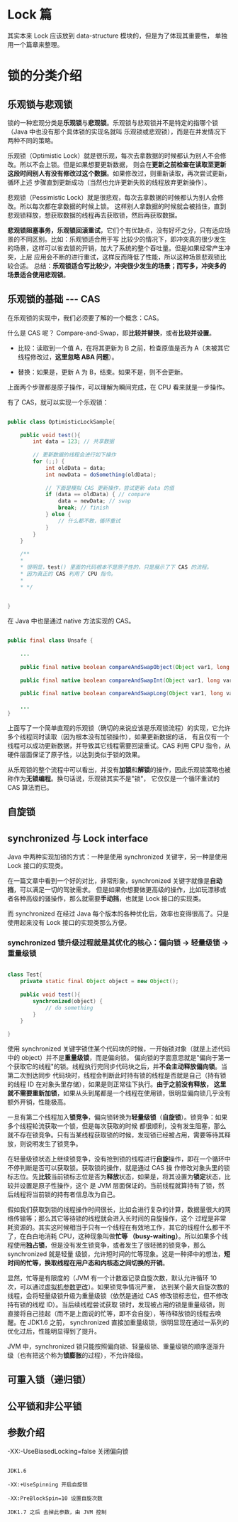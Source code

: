 # Lock 篇
其实本来 Lock 应该放到 data-structure 模块的，但是为了体现其重要性，
单独用一个篇章来整理。

# 锁的分类介绍

## 乐观锁与悲观锁
锁的一种宏观分类是**乐观锁**与**悲观锁**。乐观锁与悲观锁并不是特定的指哪个锁（Java 中也没有那个具体锁的实现名就叫
乐观锁或悲观锁），而是在并发情况下两种不同的策略。

乐观锁（Optimistic Lock）就是很乐观，每次去拿数据的时候都认为别人不会修改。所以不会上锁。但是如果想要更新数据，
则会在**更新之前检查在读取至更新这段时间别人有没有修改过这个数据**。如果修改过，则重新读取，再次尝试更新，循环上述
步骤直到更新成功（当然也允许更新失败的线程放弃更新操作）。

悲观锁（Pessimistic Lock）就是很悲观，每次去拿数据的时候都认为别人会修改。所以每次都在拿数据的时候上锁。
这样别人拿数据的时候就会被挡住，直到悲观锁释放，想获取数据的线程再去获取锁，然后再获取数据。

**悲观锁阻塞事务，乐观锁回滚重试**，它们个有优缺点，没有好坏之分，只有适应场景的不同区别。比如：乐观锁适合用于写
比较少的情况下，即冲突真的很少发生的场景，这样可以省去锁的开销，加大了系统的整个吞吐量。但是如果经常产生冲突，上层
应用会不断的进行重试，这样反而降低了性能，所以这种场景悲观锁比较合适。
总结：**乐观锁适合写比较少，冲突很少发生的场景；而写多，冲突多的场景适合使用悲观锁**。

## 乐观锁的基础 --- CAS
在乐观锁的实现中，我们必须要了解的一个概念：CAS。

什么是 CAS 呢？ Compare-and-Swap，即**比较并替换**，或者**比较并设置**。

- 比较：读取到一个值 A，在将其更新为 B 之前，检查原值是否为 A（未被其它线程修改过，**这里忽略 ABA 问题**）。

- 替换：如果是，更新 A 为 B，结束。如果不是，则不会更新。

上面两个步骤都是原子操作，可以理解为瞬间完成，在 CPU 看来就是一步操作。

有了 CAS，就可以实现一个乐观锁：

```java

public class OptimisticLockSample{
    
    public void test(){
        int data = 123; // 共享数据
        
        // 更新数据的线程会进行如下操作
        for (;;) {
            int oldData = data;
            int newData = doSomething(oldData);
            
            // 下面是模拟 CAS 更新操作，尝试更新 data 的值
            if (data == oldData) { // compare
                data = newData; // swap
                break; // finish
            } else {
                // 什么都不敢，循环重试
            }
        }   
    }
    
    /**
    * 
    * 很明显，test() 里面的代码根本不是原子性的，只是展示了下 CAS 的流程。
    * 因为真正的 CAS 利用了 CPU 指令。
    *  
    * */ 
    

}

```

在 Java 中也是通过 native 方法实现的 CAS。

```java

public final class Unsafe {
    
    ...
    
    public final native boolean compareAndSwapObject(Object var1, long var2, Object var4, Object var5);
    
    public final native boolean compareAndSwapInt(Object var1, long var2, int var4, int var5);
    
    public final native boolean compareAndSwapLong(Object var1, long var2, long var4, long var6);  
    
    ...
} 


```

上面写了一个简单直观的乐观锁（确切的来说应该是乐观锁流程）的实现，它允许多个线程同时读取（因为根本没有加锁操作），如果更新数据的话，
有且仅有一个线程可以成功更新数据，并导致其它线程需要回滚重试。CAS 利用 CPU 指令，从硬件层面保证了原子性，以达到类似于锁的效果。

从乐观锁的整个流程中可以看出，并没有**加锁**和**解锁**的操作，因此乐观锁策略也被称作为**无锁编程**。换句话说，乐观锁其实不是"锁"，
它仅仅是一个循环重试的 CAS 算法而已。


## 自旋锁

## synchronized 与 Lock interface
Java 中两种实现加锁的方式：一种是使用 synchronized 关键字，另一种是使用 Lock 接口的实现类。

在一篇文章中看到一个好的对比，非常形象，synchronized 关键字就像是**自动挡**，可以满足一切的驾驶需求。
但是如果你想要做更高级的操作，比如玩漂移或者各种高级的骚操作，那么就需要**手动挡**，也就是 Lock 接口的实现类。

而 synchronized 在经过 Java 每个版本的各种优化后，效率也变得很高了。只是使用起来没有 Lock 接口的实现类那么方便。

### synchronized 锁升级过程就是其优化的核心：**偏向锁** -> **轻量级锁** -> **重量级锁**

```java

class Test{
    private static final Object object = new Object(); 
    
    public void test(){
        synchronized(object) {
            // do something        
        }   
    }
    
}

```

使用 synchronized 关键字锁住某个代码块的时候，一开始锁对象（就是上述代码中的 object）并不是**重量级锁**，而是偏向锁。
偏向锁的字面意思就是"偏向于第一个获取它的线程"的锁。线程执行完同步代码块之后，并**不会主动释放偏向锁**。当第二次到达同步
代码块时，线程会判断此时持有锁的线程是否就是自己（持有锁的线程 ID 在对象头里存储），如果是则正常往下执行。**由于之前没有释放，
这里就不需要重新加锁**，如果从头到尾都是一个线程在使用锁，很明显偏向锁几乎没有额外开销，性能极高。

一旦有第二个线程加入**锁竞争**，偏向锁转换为**轻量级锁**（**自旋锁**）。锁竞争：如果多个线程轮流获取一个锁，但是每次获取的时候
都很顺利，没有发生阻塞，那么就不存在锁竞争。只有当某线程获取锁的时候，发现锁已经被占用，需要等待其释放，则说明发生了锁竞争。

在轻量级锁状态上继续锁竞争，没有抢到锁的线程进行**自旋**操作，即在一个循环中不停判断是否可以获取锁。获取锁的操作，就是通过 CAS 操
作修改对象头里的锁标志位。先**比较**当前锁标志位是否为**释放**状态，如果是，将其设置为**锁定**状态，比较并设置是原子性操作，这个
是 JVM 层面保证的。当前线程就算持有了锁，然后线程将当前锁的持有者信息改为自己。

假如我们获取到锁的线程操作时间很长，比如会进行复杂的计算，数据量很大的网络传输等；那么其它等待锁的线程就会进入长时间的自旋操作，这个
过程是非常耗资源的。其实这时候相当于只有一个线程在有效地工作，其它的线程什么都干不了，在白白地消耗 CPU，这种现象叫做**忙等
（busy-waiting）**。所以如果多个线程使用**独占锁**，但是没有发生锁竞争，或者发生了很轻微的锁竞争，那么 synchronized 就是轻量
级锁，允许短时间的忙等现象。这是一种择中的想法，**短时间的忙等，换取线程在用户态和内核态之间切换的开销**。

显然，忙等是有限度的（JVM 有一个计数器记录自旋次数，默认允许循环 10 次，可以通过[虚拟机参数更改](#参数介绍)）。如果锁竞争情况严重，
达到某个最大自旋次数的线程，会将轻量级锁升级为重量级锁（依然是通过 CAS 修改锁标志位，但不修改持有锁的线程 ID）。当后续线程尝试获取
锁时，发现被占用的锁是重量级锁，则直接将自己挂起（而不是上面说的忙等，即不会自旋），等待释放锁的线程去唤醒。在 JDK1.6 之前， synchronized
直接加重量级锁，很明显现在通过一系列的优化过后，性能明显得到了提升。

JVM 中，synchronized 锁只能按照偏向锁、轻量级锁、重量级锁的顺序逐渐升级（也有把这个称为**锁膨胀**的过程），不允许降级。

## 可重入锁（递归锁）

## 公平锁和非公平锁

## 参数介绍

-XX:-UseBiasedLocking=false 关闭偏向锁

```

JDK1.6 

-XX:+UseSpinning 开启自旋锁

-XX:PreBlockSpin=10 设置自旋次数 

JDK1.7 之后 去掉此参数，由 JVM 控制


```





 